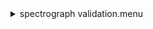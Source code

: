 <details><summary>spectrograph validation.menu</summary><blockquote><pre><details><summary>spectragraph_validation.cbk</summary><blockquote><pre><details><summary>&#x1F4D5; 1079_13wave_1beam_16sums_1rep_BOTH.rcp</summary><blockquote><pre>rcpname data	rcam	both	1079.14	   16&#x1F4D5;  data	rcam	both	1079.14	   16 
rcpname data	rcam	both	1079.25	   16&#x1F4D5;  data	rcam	both	1079.25	   16 
rcpname data	rcam	both	1079.36	   16&#x1F4D5;  data	rcam	both	1079.36	   16 
rcpname data	rcam	both	1079.47	   16&#x1F4D5;  data	rcam	both	1079.47	   16 
rcpname data	rcam	both	1079.58	   16&#x1F4D5;  data	rcam	both	1079.58	   16 
rcpname data	rcam	both	1079.69	   16&#x1F4D5;  data	rcam	both	1079.69	   16 
rcpname data	rcam	both	1079.80	   16&#x1F4D5;  data	rcam	both	1079.80	   16 
rcpname data	rcam	both	1079.91	   16&#x1F4D5;  data	rcam	both	1079.91	   16 
rcpname data	rcam	both	1080.02	   16&#x1F4D5;  data	rcam	both	1080.02	   16 
rcpname data	rcam	both	1080.13	   16&#x1F4D5;  data	rcam	both	1080.13	   16 
rcpname data	rcam	both	1080.24	   16&#x1F4D5;  data	rcam	both	1080.24	   16 
rcpname data	rcam	both	1080.35	   16&#x1F4D5;  data	rcam	both	1080.35	   16 
rcpname data	rcam	both	1080.46	   16&#x1F4D5;  data	rcam	both	1080.46	   16 
The above code block covers:1.17 minutes of camera integration + hardware moves and overhead</pre></blockquote></details>The above code block covers:1.17 minutes of camera integration + hardware moves and overhead</pre></blockquote></details></pre></blockquote></details>